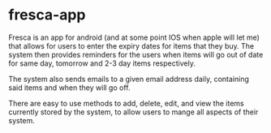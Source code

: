 # fresca-app

Fresca is an app for android (and at some point IOS when apple will let me) that allows for users to enter the expiry dates for items that they buy.
The system then provides reminders for the users when items will go out of date for same day, tomorrow and 2-3 day items respectively.

The system also sends emails to a given email address daily, containing said items and when they will go off.

There are easy to use methods to add, delete, edit, and view the items currently stored by the system, to allow users to mange all aspects of their system.
